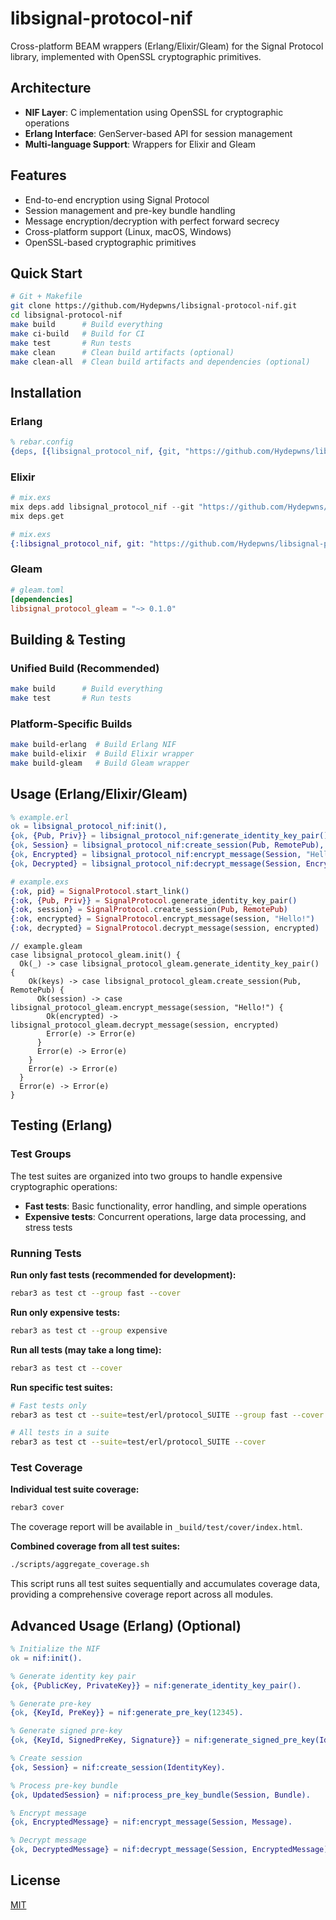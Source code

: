 # libsignal-protocol-nif

Cross-platform BEAM wrappers (Erlang/Elixir/Gleam) for the Signal Protocol library, implemented with OpenSSL cryptographic primitives.

## Architecture

- **NIF Layer**: C implementation using OpenSSL for cryptographic operations
- **Erlang Interface**: GenServer-based API for session management
- **Multi-language Support**: Wrappers for Elixir and Gleam

## Features

- End-to-end encryption using Signal Protocol
- Session management and pre-key bundle handling
- Message encryption/decryption with perfect forward secrecy
- Cross-platform support (Linux, macOS, Windows)
- OpenSSL-based cryptographic primitives

## Quick Start

```bash
# Git + Makefile
git clone https://github.com/Hydepwns/libsignal-protocol-nif.git
cd libsignal-protocol-nif
make build      # Build everything
make ci-build   # Build for CI
make test       # Run tests
make clean      # Clean build artifacts (optional)
make clean-all  # Clean build artifacts and dependencies (optional)
```

## Installation

### Erlang

```erlang
% rebar.config
{deps, [{libsignal_protocol_nif, {git, "https://github.com/Hydepwns/libsignal-protocol-nif.git"}}]}.
```

### Elixir

```elixir
# mix.exs
mix deps.add libsignal_protocol_nif --git "https://github.com/Hydepwns/libsignal-protocol-nif.git"
mix deps.get
```

```elixir
# mix.exs
{:libsignal_protocol_nif, git: "https://github.com/Hydepwns/libsignal-protocol-nif.git"}
```

### Gleam

```toml
# gleam.toml
[dependencies]
libsignal_protocol_gleam = "~> 0.1.0"
```

## Building & Testing

### Unified Build (Recommended)

```bash
make build      # Build everything
make test       # Run tests
```

### Platform-Specific Builds

```bash
make build-erlang  # Build Erlang NIF
make build-elixir  # Build Elixir wrapper
make build-gleam   # Build Gleam wrapper
```

## Usage (Erlang/Elixir/Gleam)

```erlang
% example.erl
ok = libsignal_protocol_nif:init(),
{ok, {Pub, Priv}} = libsignal_protocol_nif:generate_identity_key_pair(),
{ok, Session} = libsignal_protocol_nif:create_session(Pub, RemotePub),
{ok, Encrypted} = libsignal_protocol_nif:encrypt_message(Session, "Hello!"),
{ok, Decrypted} = libsignal_protocol_nif:decrypt_message(Session, Encrypted).
```

```elixir
# example.exs
{:ok, pid} = SignalProtocol.start_link()
{:ok, {Pub, Priv}} = SignalProtocol.generate_identity_key_pair()
{:ok, session} = SignalProtocol.create_session(Pub, RemotePub)
{:ok, encrypted} = SignalProtocol.encrypt_message(session, "Hello!")
{:ok, decrypted} = SignalProtocol.decrypt_message(session, encrypted)
```

```gleam
// example.gleam
case libsignal_protocol_gleam.init() {
  Ok(_) -> case libsignal_protocol_gleam.generate_identity_key_pair() {
    Ok(keys) -> case libsignal_protocol_gleam.create_session(Pub, RemotePub) {
      Ok(session) -> case libsignal_protocol_gleam.encrypt_message(session, "Hello!") {
        Ok(encrypted) -> libsignal_protocol_gleam.decrypt_message(session, encrypted)
        Error(e) -> Error(e)
      }
      Error(e) -> Error(e)
    }
    Error(e) -> Error(e)
  }
  Error(e) -> Error(e)
}
```

## Testing (Erlang)

### Test Groups

The test suites are organized into two groups to handle expensive cryptographic operations:

- **Fast tests**: Basic functionality, error handling, and simple operations
- **Expensive tests**: Concurrent operations, large data processing, and stress tests

### Running Tests

**Run only fast tests (recommended for development):**

```bash
rebar3 as test ct --group fast --cover
```

**Run only expensive tests:**

```bash
rebar3 as test ct --group expensive
```

**Run all tests (may take a long time):**

```bash
rebar3 as test ct --cover
```

**Run specific test suites:**

```bash
# Fast tests only
rebar3 as test ct --suite=test/erl/protocol_SUITE --group fast --cover

# All tests in a suite
rebar3 as test ct --suite=test/erl/protocol_SUITE --cover
```

### Test Coverage

**Individual test suite coverage:**

```bash
rebar3 cover
```

The coverage report will be available in `_build/test/cover/index.html`.

**Combined coverage from all test suites:**

```bash
./scripts/aggregate_coverage.sh
```

This script runs all test suites sequentially and accumulates coverage data, providing a comprehensive coverage report across all modules.

## Advanced Usage (Erlang) (Optional)

```erlang
% Initialize the NIF
ok = nif:init().

% Generate identity key pair
{ok, {PublicKey, PrivateKey}} = nif:generate_identity_key_pair().

% Generate pre-key
{ok, {KeyId, PreKey}} = nif:generate_pre_key(12345).

% Generate signed pre-key
{ok, {KeyId, SignedPreKey, Signature}} = nif:generate_signed_pre_key(IdentityKey, 67890).

% Create session
{ok, Session} = nif:create_session(IdentityKey).

% Process pre-key bundle
{ok, UpdatedSession} = nif:process_pre_key_bundle(Session, Bundle).

% Encrypt message
{ok, EncryptedMessage} = nif:encrypt_message(Session, Message).

% Decrypt message
{ok, DecryptedMessage} = nif:decrypt_message(Session, EncryptedMessage).
```

## License

[MIT](LICENSE)
